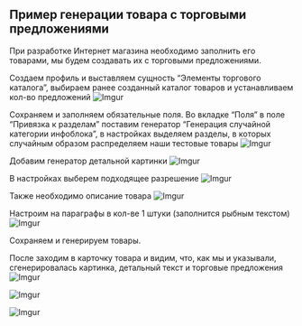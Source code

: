 ## Пример генерации товара с торговыми предложениями

При разработке Интернет магазина необходимо заполнить его товарами,
мы будем создавать их с торговыми предложениями.

Создаем профиль и выставляем сущность “Элементы торгового каталога”, выбираем ранее созданный 
каталог товаров и устанавливаем кол-во предложений
![Imgur](https://i.imgur.com/0jjINbe.png)

Сохраняем и заполняем обязательные поля. Во вкладке “Поля” в поле “Привязка к разделам”
поставим генератор “Генерация случайной категории инфоблока”, в настройках выделяем разделы, 
в которых случайным образом распределяем наши тестовые товары
![Imgur](https://i.imgur.com/RPzZyp9.png)

Добавим генератор детальной картинки
![Imgur](https://i.imgur.com/5C1yENE.png)

В настройках выберем подходящее разрешение 
![Imgur](https://i.imgur.com/YfFYfpt.png)

Также необходимо описание товара
![Imgur](https://i.imgur.com/KjrNZcN.png)

Настроим на параграфы в кол-ве 1 штуки (заполнится рыбным текстом)
![Imgur](https://i.imgur.com/9krFlC5.png)

Сохраняем и генерируем товары.

После заходим в карточку товара и видим, что, как мы и указывали, сгенерировалась картинка, детальный текст
и торговые предложения
![Imgur](https://i.imgur.com/nnWsDIM.png)

![Imgur](https://i.imgur.com/wZN0mE3.png)

![Imgur](https://i.imgur.com/jTuVy4g.png)
